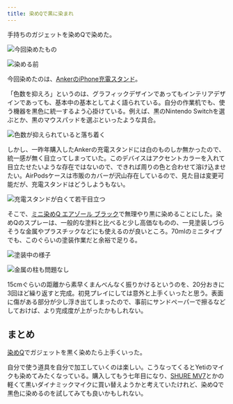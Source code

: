 ```yaml
---
title: 染めQで黒に染まれ
---
```

手持ちのガジェットを染めQで染めた。

![](https://lh5.googleusercontent.com/L3OcDPS1g3sL8FVKLx-mUbbxp6g91wwrVb6WUuCTXqTAOCdqX-vaVKBOWWt8h-HJ9GEOQH-dwKDW8ayZnH1OdFPV0Y687jjCenQ56tgohEL6T1JUQwlvEbb_lEM_Vl7Zu6aKItJnQTkpk3_j-g3xqw "今回染めたもの")

![](https://lh4.googleusercontent.com/m9t4fjmJe99rNPPy7lU4_o41Do-_7Z7O7igDxjoV5YN8HuCsamWAUJjw-TG7_nzeWAaC1FossWj54QLhkg2xBk09h1zOAzlnqJ6gmAzySzW4XraBWLjsJD836BHRPvxy8vmEhSMfOirnUcUFy0-T_A "染める前")

今回染めたのは、[AnkerのiPhone充電スタンド](https://r7kamura.com/articles/2021-09-06-anker-iphone-stand)。

「色数を抑えろ」というのは、グラフィックデザインであってもインテリアデザインであっても、基本中の基本としてよく語られている。自分の作業机でも、使う機器を黒色に統一するよう心掛けている。例えば、黒のNintendo Switchを選ぶとか、黒のマウスパッドを選ぶといったような具合。

![](https://lh6.googleusercontent.com/o_iB9uNRx_6dVdPZa80JsXKW26SpnXXsyFFYsxgH7j6iwEcaRIjLM7pukNO_gr2KgQlupH_S80cCDRDvodcsVdOyrOCtj0YGW8MFDfQeylwpqLL2hxfsKt3CGoDZmWei3rxwprMadHgtWtKNah4b5A "色数が抑えられていると落ち着く")

しかし、一昨年購入したAnkerの充電スタンドには白のものしか無かったので、統一感が無く目立ってしまっていた。このデバイスはアクセントカラーを入れて目立たせたいような存在ではないので、できれば周りの色と合わせて溶け込ませたい。AirPodsケースは市販のカバーが沢山存在しているので、見た目は変更可能だが、充電スタンドはどうしようもない。

![](https://lh3.googleusercontent.com/kJOftzje-bKRCd6inChopLwpisTMUTcHaMggk0UXPui9XMfwlY2-GDgfJXeGEHkdRarSLIWeto3SvgaRATAbwwYlc36pMhnCZU9DJP3ns7rNs81yA4HUhXfnHby6Phd3kWWDUSVuaU1PvLpubDYRpA "充電スタンドが白くて若干目立つ")

そこで、[ミニ染めQ エアゾール ブラック](https://www.amazon.co.jp/dp/B003QMFUKO)で無理やり黒に染めることにした。染めQのスプレーは、一般的な塗料と比べると少し高価なものの、一見塗装しづらそうな金属やプラスチックなどにも使えるのが良いところ。70mlのミニタイプでも、このぐらいの塗装作業だと余裕で足りる。

![](https://lh6.googleusercontent.com/omOkbAJ6xSsf3YC-ZFf2NRs2RcTf47rKP2LJf8uGUoxYgBC-DLb1pnjdpDgh3wpzGADzv8tKQskGx3p-OnQ90ooqV-p95G1CVVGgOAeIqq6f7TvJBPZ9dBlL7NxIIko1I7JnUOlfbbJDYl33-q2ZYw "塗装中の様子")

![](https://lh6.googleusercontent.com/atS-_m6mHNY0ss0R3qMW23SZ6Tcg4abh_IJN29i84Bw2YoHua_NABlIouFQZAqmJszFGOgLoALiUBt302gLewBRZsJQsUTg3nGhbeP3BY_qh8kOIgfxFi0UI0NY8EUu2Yf7zhpcqnFhyhZe0PrrBFA "金属の柱も問題なし")

15cmぐらいの距離から素早くまんべんなく振りかけるというのを、20分おきに3回ほど繰り返すと完成。初見プレイにしては意外と上手くいったと思う。表面に傷がある部分が少し浮き出てしまったので、事前にサンドペーパーで擦るなどしておけば、より完成度が上がったかもしれない。

まとめ
---

[染めQ](https://www.amazon.co.jp/dp/B003QMFUKO)でガジェットを黒く染めたら上手くいった。

自分で使う道具を自分で加工していくのは楽しい。こうなってくるとYetiのマイクも染めてみたくなっている。購入してもう七年目になり、[SHURE MV7](https://www.amazon.co.jp/dp/B08KY7G1GV)とかの軽くて黒いダイナミックマイクに買い替えようかと考えていたけれど、染めQで黒色に染めるのを試してみても良いかもしれない。
